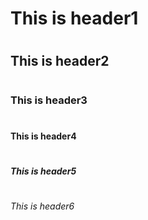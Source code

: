 # <h1> This is header1

# <h2> This is header2

# <h3> This is header3

# <h4> This is header4

# <h5> This is header5

# <h6> This is header6

